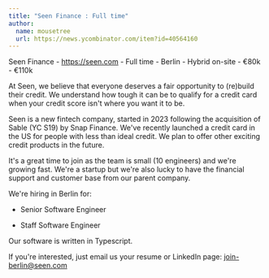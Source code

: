 ```yaml
---
title: "Seen Finance : Full time"
author:
  name: mousetree
  url: https://news.ycombinator.com/item?id=40564160
---
```

Seen Finance - <a href="https:&#x2F;&#x2F;seen.com" rel="nofollow">https:&#x2F;&#x2F;seen.com</a> - Full time - Berlin - Hybrid on-site - €80k - €110k

At Seen, we believe that everyone deserves a fair opportunity to (re)build their credit. We understand how tough it can be to qualify for a credit card when your credit score isn&#x27;t where you want it to be.

Seen is a new fintech company, started in 2023 following the acquisition of Sable (YC S19) by Snap Finance. We&#x27;ve recently launched a credit card in the US for people with less than ideal credit. We plan to offer other exciting credit products in the future.

It&#x27;s a great time to join as the team is small (10 engineers) and we&#x27;re growing fast. We&#x27;re a startup but we&#x27;re also lucky to have the financial support and customer base from our parent company.

We&#x27;re hiring in Berlin for:

* Senior Software Engineer

* Staff Software Engineer

Our software is written in Typescript.

If you&#x27;re interested, just email us your resume or LinkedIn page: join-berlin@seen.com
